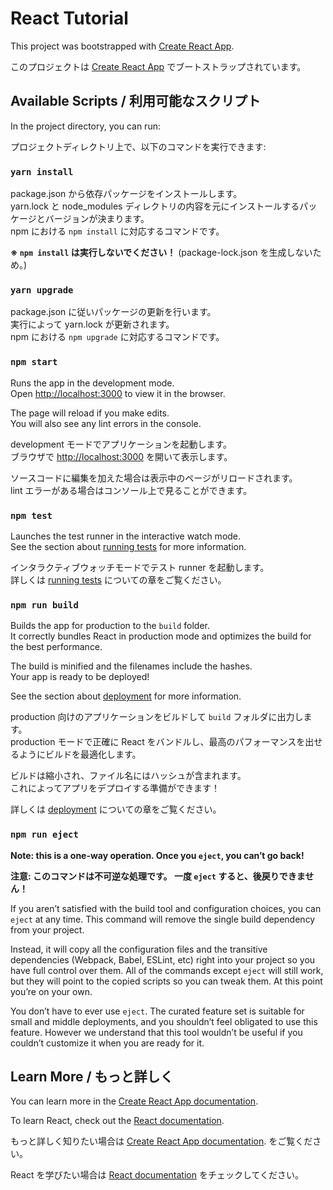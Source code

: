 # React Tutorial

This project was bootstrapped with [Create React App](https://github.com/facebook/create-react-app).

このプロジェクトは [Create React App](https://github.com/facebook/create-react-app) でブートストラップされています。

## Available Scripts / 利用可能なスクリプト

In the project directory, you can run:

プロジェクトディレクトリ上で、以下のコマンドを実行できます:

### `yarn install`

package.json から依存パッケージをインストールします。<br>
yarn.lock と node_modules ディレクトリの内容を元にインストールするパッケージとバージョンが決まります。<br>
npm における `npm install` に対応するコマンドです。

**※ `npm install` は実行しないでください！** (package-lock.json を生成しないため。)

### `yarn upgrade`

package.json に従いパッケージの更新を行います。<br>
実行によって yarn.lock が更新されます。<br>
npm における `npm upgrade` に対応するコマンドです。

### `npm start`

Runs the app in the development mode.<br>
Open [http://localhost:3000](http://localhost:3000) to view it in the browser.

The page will reload if you make edits.<br>
You will also see any lint errors in the console.

development モードでアプリケーションを起動します。<br>
ブラウザで [http://localhost:3000](http://localhost:3000) を開いて表示します。

ソースコードに編集を加えた場合は表示中のページがリロードされます。<br>
lint エラーがある場合はコンソール上で見ることができます。

### `npm test`

Launches the test runner in the interactive watch mode.<br>
See the section about [running tests](https://facebook.github.io/create-react-app/docs/running-tests) for more information.

インタラクティブウォッチモードでテスト runner を起動します。<br>
詳しくは [running tests](https://facebook.github.io/create-react-app/docs/running-tests) についての章をご覧ください。

### `npm run build`

Builds the app for production to the `build` folder.<br>
It correctly bundles React in production mode and optimizes the build for the best performance.

The build is minified and the filenames include the hashes.<br>
Your app is ready to be deployed!

See the section about [deployment](https://facebook.github.io/create-react-app/docs/deployment) for more information.

production 向けのアプリケーションをビルドして `build` フォルダに出力します。<br>
production モードで正確に React をバンドルし、最高のパフォーマンスを出せるようにビルドを最適化します。

ビルドは縮小され、ファイル名にはハッシュが含まれます。<br>
これによってアプリをデプロイする準備ができます！

詳しくは [deployment](https://facebook.github.io/create-react-app/docs/deployment) についての章をご覧ください。

### `npm run eject`

**Note: this is a one-way operation. Once you `eject`, you can’t go back!**

**注意: このコマンドは不可逆な処理です。 一度 `eject` すると、後戻りできません！**

If you aren’t satisfied with the build tool and configuration choices, you can `eject` at any time. This command will remove the single build dependency from your project.

Instead, it will copy all the configuration files and the transitive dependencies (Webpack, Babel, ESLint, etc) right into your project so you have full control over them. All of the commands except `eject` will still work, but they will point to the copied scripts so you can tweak them. At this point you’re on your own.

You don’t have to ever use `eject`. The curated feature set is suitable for small and middle deployments, and you shouldn’t feel obligated to use this feature. However we understand that this tool wouldn’t be useful if you couldn’t customize it when you are ready for it.

## Learn More / もっと詳しく

You can learn more in the [Create React App documentation](https://facebook.github.io/create-react-app/docs/getting-started).

To learn React, check out the [React documentation](https://reactjs.org/).

もっと詳しく知りたい場合は [Create React App documentation](https://facebook.github.io/create-react-app/docs/getting-started). をご覧ください。

React を学びたい場合は [React documentation](https://reactjs.org/) をチェックしてください。

